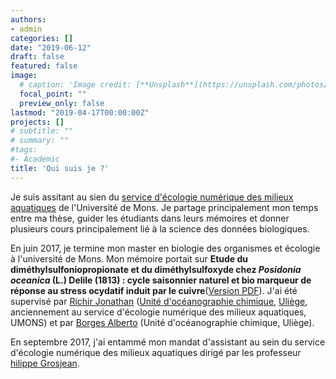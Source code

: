 ```yaml
---
authors:
- admin
categories: []
date: "2019-06-12"
draft: false
featured: false
image:
  # caption: 'Image credit: [**Unsplash**](https://unsplash.com/photos/CpkOjOcXdUY)'
  focal_point: ""
  preview_only: false
lastmod: "2019-04-17T00:00:00Z"
projects: []
# subtitle: ""
# summary: ""
#tags:
#- Academic
title: 'Qui suis je ?'
---
```


Je suis assitant au sien du [service d'écologie numérique des milieux aquatiques](https://econum.github.io) de l'Université de Mons. Je partage principalement mon temps entre ma thèse, guider les étudiants dans leurs mémoires et donner plusieurs cours principalement lié à la science des données biologiques.

En juin 2017, je termine mon master en biologie des organismes et écologie à l'université de Mons. Mon mémoire portait sur **Etude du diméthylsulfoniopropionate et du diméthylsulfoxyde chez _Posidonia oceanica_ (L.) Delile (1813) : cycle saisonnier naturel et bio marqueur de réponse au stress ocydatif induit par le cuivre**([Version PDF](http://di.umons.ac.be/details.aspx?pub=82f7743a-4343-4aa3-84b1-ff92c6e4e4c3)). J'ai été supervisé par [Richir Jonathan](https://www.linkedin.com/in/jonathan-richir-0b831884/) ([Unité d'océanographie chimique](http://www.co2.ulg.ac.be/index.htm), [Uliège](https://www.uliege.be/cms/c_8699436/en/portail-uliege), anciennement au service d'écologie  numérique des milieux aquatiques, UMONS) et par [Borges Alberto](http://www.co2.ulg.ac.be/avb.htm) (Unité d'océanographie chimique, Uliège).

En septembre 2017, j'ai entammé mon mandat d'assistant au sein du service d'écologie numérique des milieux aquatiques dirigé par les professeur [hilippe Grosjean](http://phgrosjean.sciviews.org/). 

